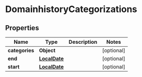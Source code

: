 # DomainhistoryCategorizations

## Properties
Name | Type | Description | Notes
------------ | ------------- | ------------- | -------------
**categories** | **Object** |  |  [optional]
**end** | [**LocalDate**](LocalDate.md) |  |  [optional]
**start** | [**LocalDate**](LocalDate.md) |  |  [optional]
